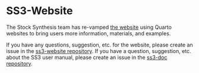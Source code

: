# SS3-Website

The Stock Synthesis team has re-vamped [the website](https://nmfs-ost.github.io/ss3-website/) 
using Quarto websites to bring users more information, materials, and examples. 

If you have any questions, suggestion, etc. for the website, please create an issue in 
the [ss3-website repository](https://github.com/nmfs-ost/ss3-website/issues/new/choose). 
If you have a question, suggestion, etc. about the SS3 user manual, please create 
an issue in the [ss3-doc repository](https://github.com/nmfs-ost/ss3-doc/issues/new/choose).